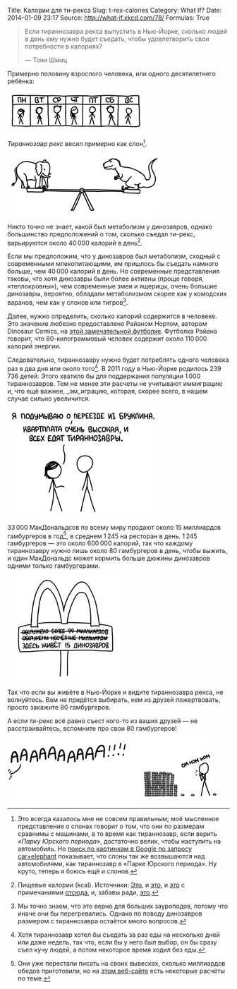 Title: Калории для ти-рекса
Slug: t-rex-calories
Category: What If?
Date: 2014-01-09 23:17
Source: http://what-if.xkcd.com/78/
Formulas: True

> Если тираннозавра рекса выпустить в Нью-Йорке, сколько людей в день ему нужно будет съедать, чтобы удовлетворить свои потребности в калориях?
> 
> — Тони Шмиц

Примерно половину взрослого человека, или одного десятилетнего ребёнка:

![Чёрт, вчера я забыл съесть одного. Можно мне двойную порцию?](/uploads/078-t-rex-calories/trex_calendar_ru.png)

_Тираннозавр рекс_ весил примерно как слон[^1].

![Ютараптор помрёт от зависти.](/uploads/078-t-rex-calories/trex_elephant.png)

Никто точно не знает, какой был метаболизм у динозавров, однако большинство предположений о том, сколько съедал ти-рекс, варьируются около 40&thinsp;000 калорий в день[^2].

Если мы предположим, что у динозавров был метаболизм, сходный с современными млекопитающими, им пришлось бы съедать намного больше, чем 40&thinsp;000 калорий в день. Но современные представления таковы, что хотя динозавры были более активны (проще говоря, «теплокровны»), чем современные змеи и ящерицы, очень большие динозавры, вероятно, обладали метаболизмом скорее как у комодских варанов, чем как у слонов или тигров[^3].

Далее, нужно определить, сколько калорий содержится в человеке. Это значение любезно предоставлено Райаном Нортом, автором Dinosaur Comics, на [этой замечательной футболке](http://www.topatoco.com/merchant.mvc?Screen=PROD&Store_Code=TO&Product_Code=QW-PERSON&Category_Code=QW). Футболка Райана говорит, что 80-килограммовый человек содержит около 110&thinsp;000 калорий энергии.

Следовательно, тираннозавру нужно будет потреблять одного человека раз в два дня или около того[^4]. В 2011 году в Нью-Йорке родилось 239&thinsp;736 детей. Этого хватило бы для поддержания популяции 1&thinsp;000 тираннозавров. Тем не менее эти расчеты не учитывают иммиграцию и, что ещё важнее, _эм_играцию, которая, скорее всего, в нашем случае сильно увеличится.

![Интересно, влезет ли тираннозавр в вагон метро.](/uploads/078-t-rex-calories/trex_hipsters_ru.png)

33&thinsp;000 МакДональдсов по всему миру продают около 15 миллиардов гамбургеров в год[^5], в среднем 1&thinsp;245 на ресторан в день. 1&thinsp;245 гамбургеров — это около 600&thinsp;000 калорий, так что каждому тираннозавру нужно лишь около 80 гамбургеров в день, чтобы выжить, и один МакДональдс может кормить больше дюжины динозавров одними только гамбургерами.

![Один из них спит в бассейне с шариками. Предупредите детей!](/uploads/078-t-rex-calories/trex_mcdonalds_ru.png)

Так что если вы живёте в Нью-Йорке и видите тираннозавра рекса, не волнуйтесь. Вам не придётся выбирать, кем из друзей пожертвовать, просто закажите 80 гамбургеров.

А если ти-рекс всё равно съест кого-то из ваших друзей — не расстраивайтесь, вспомните про свои 80 гамбургеров!

![Мы просто знакомые, по правде говоря.](/uploads/078-t-rex-calories/trex_hamburgers_ru.png)

[^1]: Это всегда казалось мне не совсем правильным; моё мысленное представление о слонах говорит о том, что они по размерам сравнимы с машинами, в то время как тираннозавр, если верить _«Парку Юрского периода»_, достаточно велик, чтобы наступить на автомобиль. Но [поиск по картинкам в Google по запросу car+elephant](https://www.google.com/search?tbm=isch&q=elephant+car) показывает, что слоны так же возвышаются над автомобилями, как тираннозавр в «Парке Юрского периода». Ну круто, теперь я боюсь ещё и слонов.
[^2]: Пищевые калории (kcal). Источники: [Это](http://www.pnas.org/content/106/29/12184.full), и [это](http://palaeo-electronica.org/1999_2/gigan/issue2_99.htm), и [это](http://www.jstor.org/discover/10.2307/2666002) с примечаниями [отсюда](http://www.plosone.org/article/info%3Adoi%2F10.1371%2Fjournal.pone.0026037), и, забавы ради, [это](http://regex.alf.nu/).
[^3]: Мы точно знаем, что это верно для больших зауроподов, потому что иначе они бы перегревались. Однако по поводу динозавров размером с тираннозавра остаётся много вопросов.
[^4]: Хотя тираннозавр хотел бы съедать за раз еды на несколько дней или даже недель, так что, если бы у него был выбор, он бы сразу съел кучу людей, а потом некоторое время ходил без еды.
[^5]: Они уже перестали писать на своих вывесках, сколько миллиардов обедов приготовили, но на [этом веб-сайте](http://overhowmanybillionserved.blogspot.com/) есть некоторые расчёты по теме.

